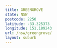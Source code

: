 ```yaml
---
title: GREENGROVE
state: NSW
postcode: 2250
latitude: -33.325373
longitude: 151.189243
url: /nsw/greengrove/
layout: suburb
---
```

